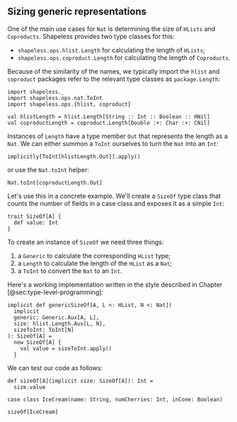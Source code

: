 ## Sizing generic representations

One of the main use cases for `Nat`
is determining the size of `HLists` and `Coproducts`.
Shapeless provides two type classes for this:

  - `shapeless.ops.hlist.Length` 
    for calculating the length of `HLists`;
  - `shapeless.ops.coproduct.Length` 
    for calculating the length of `Coproducts`.

Because of the similarity of the names,
we typically import the `hlist` and `coproduct` packages
refer to the relevant type classes as `package.Length`:

```tut:book:silent
import shapeless._
import shapeless.ops.nat.ToInt
import shapeless.ops.{hlist, coproduct}
```

```tut:book
val hlistLength = hlist.Length[String :: Int :: Boolean :: HNil]
val coproductLength = coproduct.Length[Double :+: Char :+: CNil]
```

Instances of `Length` have a type member `Out`
that represents the length as a `Nat`.
We can either summon a `ToInt` ourselves
to turn the `Nat` into an `Int`:

```tut:book
implicitly[ToInt[hlistLength.Out]].apply()
```

or use the `Nat.toInt` helper:

```tut:book
Nat.toInt[coproductLength.Out]
```

Let's use this in a concrete example.
We'll create a `SizeOf` type class that 
counts the number of fields in a case class
and exposes it as a simple `Int`:

```tut:book:silent
trait SizeOf[A] {
  def value: Int
}
```

To create an instance of `SizeOf` we need three things:

1. a `Generic` to calculate the corresponding `HList` type;
2. a `Length` to calculate the length of the `HList` as a `Nat`;
3. a `ToInt` to convert the `Nat` to an `Int`.

Here's a working implementation
written in the style described in Chapter [@sec:type-level-programming]:

```tut:book:silent
implicit def genericSizeOf[A, L <: HList, N <: Nat](
  implicit
  generic: Generic.Aux[A, L],
  size: hlist.Length.Aux[L, N],
  sizeToInt: ToInt[N]
): SizeOf[A] = 
  new SizeOf[A] {
    val value = sizeToInt.apply()
  }
```

We can test our code as follows:

```tut:book:silent
def sizeOf[A](implicit size: SizeOf[A]): Int =
  size.value

case class IceCream(name: String, numCherries: Int, inCone: Boolean)
```

```tut:book
sizeOf[IceCream]
```
